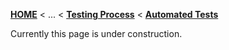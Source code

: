 <!-- Breadcrumb -->
[**HOME**](https://github.com/tthuem/FeatureIDE/wiki) < ... < [**Testing Process**](https://github.com/tthuem/FeatureIDE/wiki/Testing-Process) < [**Automated Tests**](https://github.com/tthuem/FeatureIDE/wiki/Automated-tests)

<!-- Introduction -->
Currently this page is under construction.

<!-- Outline -->

<!-- Content -->